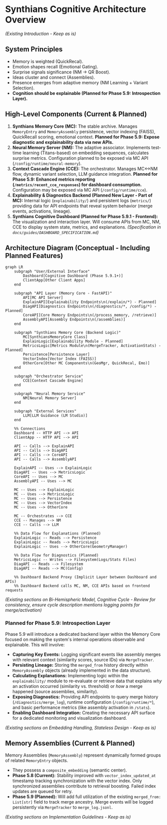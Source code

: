 # Synthians Cognitive Architecture Overview

*(Existing Introduction - Keep as is)*

## System Principles

*   Memory is weighted (QuickRecal).
*   Emotion shapes recall (Emotional Gating).
*   Surprise signals significance (NM → QR Boost).
*   Ideas cluster and connect (Assemblies).
*   Presence emerges from adaptive memory (NM Learning + Variant Selection).
*   **Cognition should be explainable (Planned for Phase 5.9: Introspection Layer).**

## High-Level Components (Current & Planned)

1.  **Synthians Memory Core (MC):** The stable archive. Manages `MemoryEntry` and `MemoryAssembly` persistence, vector indexing (FAISS), QuickRecall scoring, emotional context. **Planned for Phase 5.9: Expose diagnostic and explainability data via new APIs.**
2.  **Neural Memory Server (NM):** The adaptive associator. Implements test-time learning (Titans-based) on embedding sequences, calculates surprise metrics. Configuration planned to be exposed via MC API (`/config/runtime/neural-memory`).
3.  **Context Cascade Engine (CCE):** The orchestrator. Manages MC<->NM flow, dynamic variant selection, LLM guidance integration. **Planned for Phase 5.9: Enhanced metrics reporting (`/metrics/recent_cce_responses`) for dashboard consumption.** Configuration may be exposed via MC API (`/config/runtime/cce`).
4.  **Explainability & Diagnostics Backend (Planned New Layer - Part of MC):** Internal logic (`explainability/`) and persistent logs (`metrics/`) providing data for API endpoints that reveal system behavior (merge events, activations, lineage).
5.  **Synthians Cognitive Dashboard (Planned for Phase 5.9.1 - Frontend):** The visualization and interaction layer. Will consume APIs from MC, NM, CCE to display system state, metrics, and explanations. *(Specification in `docs/guides/DASHBOARD_SPECIFICATION.md`)*

## Architecture Diagram (Conceptual - Including Planned Features)

```mermaid
graph LR
    subgraph "User/External Interface"
        Dashboard[Cognitive Dashboard (Phase 5.9.1+)]
        ClientApp[Other Client Apps]
    end

    subgraph "API Layer (Memory Core - FastAPI)"
        API[MC API Server]
        ExplainAPI[Explainability Endpoints\n(/explain/*) - Planned]
        DiagAPI[Diagnostics Endpoints\n(/diagnostics/*, /config/*) - Planned]
        CoreAPI[Core Memory Endpoints\n(/process_memory, /retrieve)]
        AssemblyAPI[Assembly Endpoints\n(/assemblies)]
    end

    subgraph "Synthians Memory Core (Backend Logic)"
        MC[SynthiansMemoryCore Class]
        ExplainLogic[Explainability Module - Planned]
        MetricsLogic[Metrics Module\n(MergeTracker, ActivationStats) - Planned]
        Persistence[Persistence Layer]
        VectorIndex[Vector Index (FAISS)]
        OtherCore[Other MC Components\n(GeoMgr, QuickRecal, Emo)]
    end

    subgraph "Orchestrator Service"
        CCE[Context Cascade Engine]
    end

    subgraph "Neural Memory Service"
        NM[Neural Memory Server]
    end

    subgraph "External Services"
        LLM[LLM Guidance (LM Studio)]
    end

    %% Connections
    Dashboard -- HTTP API --> API
    ClientApp -- HTTP API --> API

    API -- Calls --> ExplainAPI
    API -- Calls --> DiagAPI
    API -- Calls --> CoreAPI
    API -- Calls --> AssemblyAPI

    ExplainAPI -- Uses --> ExplainLogic
    DiagAPI -- Uses --> MetricsLogic
    CoreAPI -- Uses --> MC
    AssemblyAPI -- Uses --> MC

    MC -- Uses --> ExplainLogic
    MC -- Uses --> MetricsLogic
    MC -- Uses --> Persistence
    MC -- Uses --> VectorIndex
    MC -- Uses --> OtherCore

    MC -- Orchestrates --> CCE
    CCE -- Manages --> NM
    CCE -- Calls --> LLM

    %% Data Flow for Explanations (Planned)
    ExplainLogic -- Reads --> Persistence
    ExplainLogic -- Reads --> MetricsLogic
    ExplainLogic -- Uses --> OtherCore(GeometryManager)

    %% Data Flow for Diagnostics (Planned)
    MetricsLogic -- Writes --> Filesystem(Logs/Stats Files)
    DiagAPI -- Reads --> Filesystem
    DiagAPI -- Reads --> MC(Config)

    %% Dashboard Backend Proxy (Implicit Layer between Dashboard and APIs)
    %% Dashboard Backend calls MC, NM, CCE APIs based on frontend requests
```

*(Existing sections on Bi-Hemispheric Model, Cognitive Cycle - Review for consistency, ensure cycle description mentions logging points for merge/activation)*

### Planned for Phase 5.9: Introspection Layer

Phase 5.9 will introduce a dedicated backend layer within the Memory Core focused on making the system's internal operations observable and explainable. This will involve:
*   **Capturing Key Events:** Logging significant events like assembly merges with relevant context (similarity scores, source IDs) via `MergeTracker`.
*   **Persisting Lineage:** Storing the `merged_from` history directly within `MemoryAssembly` objects (already implemented in the data structure).
*   **Calculating Explanations:** Implementing logic within the `explainability/` module to re-evaluate or retrieve data that explains *why* an activation occurred (similarity vs. threshold) or *how* a merge happened (source assemblies, similarity).
*   **Exposing Diagnostics:** Providing API endpoints to query merge history (`/diagnostics/merge_log`), runtime configuration (`/config/runtime/*`), and basic performance metrics (like assembly activation in `/stats`).
*   **Enabling Dashboard Integration:** Creating the necessary API surface for a dedicated monitoring and visualization dashboard.

*(Existing sections on Embedding Handling, Stateless Design - Keep as is)*

## Memory Assemblies (Current & Planned)

Memory Assemblies (`MemoryAssembly`) represent dynamically formed groups of related `MemoryEntry` objects.
*   They possess a `composite_embedding` (semantic center).
*   **Phase 5.8 (Current):** Stability improved with `vector_index_updated_at` timestamp tracking synchronization with the vector index. Only synchronized assemblies contribute to retrieval boosting. Failed index updates are queued for retry.
*   **Phase 5.9 (Planned):** Will add full utilization of the existing `merged_from: List[str]` field to track merge ancestry. Merge events will be logged persistently via `MergeTracker` to `merge_log.jsonl`.

*(Existing sections on Implementation Guidelines - Keep as is)*
